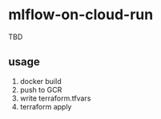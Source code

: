 # mlflow-on-cloud-run

TBD

## usage

1. docker build
2. push to GCR
3. write terraform.tfvars
4. terraform apply
